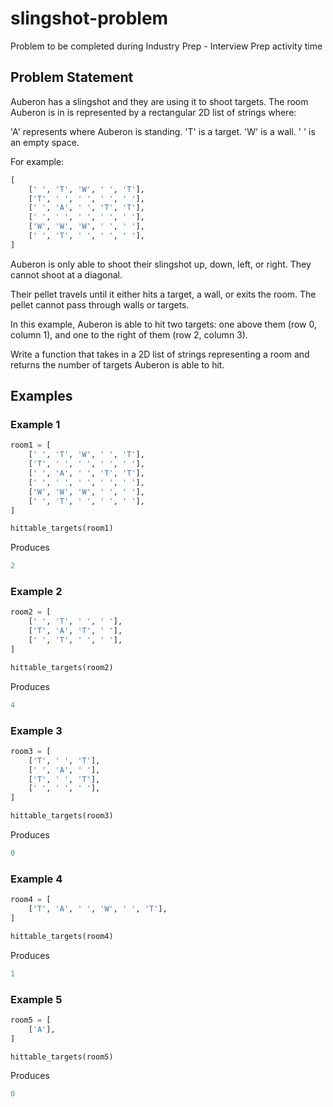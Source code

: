 # slingshot-problem
Problem to be completed during Industry Prep - Interview Prep activity time

## Problem Statement

Auberon has a slingshot and they are using it to shoot targets. The room Auberon is in is represented by a rectangular 2D list of strings where:

'A' represents where Auberon is standing.
'T' is a target.
'W' is a wall.
' ' is an empty space.

For example:
```py
[
    [' ', 'T', 'W', ' ', 'T'],
    ['T', ' ', ' ', ' ', ' '],
    [' ', 'A', ' ', 'T', 'T'],
    [' ', ' ', ' ', ' ', ' '],
    ['W', 'W', 'W', ' ', ' '],
    [' ', 'T', ' ', ' ', ' '],
]
```

Auberon is only able to shoot their slingshot up, down, left, or right. They cannot shoot at a diagonal.

Their pellet travels until it either hits a target, a wall, or exits the room. The pellet cannot pass through walls or targets.

In this example, Auberon is able to hit two targets: one above them (row 0, column 1), and one to the right of them (row 2, column 3).

Write a function that takes in a 2D list of strings representing a room and returns the number of targets Auberon is able to hit.

## Examples

### Example 1
```py
room1 = [
    [' ', 'T', 'W', ' ', 'T'],
    ['T', ' ', ' ', ' ', ' '],
    [' ', 'A', ' ', 'T', 'T'],
    [' ', ' ', ' ', ' ', ' '],
    ['W', 'W', 'W', ' ', ' '],
    [' ', 'T', ' ', ' ', ' '],
]

hittable_targets(room1)
```
Produces
```py
2
```

### Example 2
```py
room2 = [
    [' ', 'T', ' ', ' '],
    ['T', 'A', 'T', ' '],
    [' ', 'T', ' ', ' '],
]

hittable_targets(room2)
```
Produces
```py
4
```

### Example 3
```py
room3 = [
    ['T', ' ', 'T'],
    [' ', 'A', ' '],
    ['T', ' ', 'T'],
    [' ', ' ', ' '],
]

hittable_targets(room3)
```
Produces
```py
0
```

### Example 4
```py
room4 = [
    ['T', 'A', ' ', 'W', ' ', 'T'],
]

hittable_targets(room4)
```
Produces
```py
1
```

### Example 5
```py
room5 = [
    ['A'],
]

hittable_targets(room5)
```
Produces
```py
0
```
